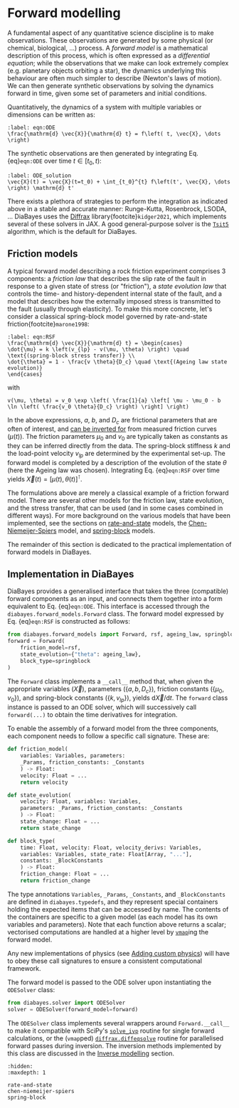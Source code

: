 # Forward modelling

A fundamental aspect of any quantitative science discipline is to make observations. These observations are generated by some physical (or chemical, biological, ...) process. A _forward model_ is a mathematical description of this process, which is often expressed as a _differential equation_; while the observations that we make can look extremely complex (e.g. planetary objects orbiting a star), the dynamics underlying this behaviour are often much simpler to describe (Newton's laws of motion). We can then generate synthetic observations by solving the dynamics forward in time, given some set of parameters and initial conditions.

Quantitatively, the dynamics of a system with multiple variables or dimensions can be written as:

```{math}
:label: eqn:ODE
\frac{\mathrm{d} \vec{X}}{\mathrm{d} t} = f\left( t, \vec{X}, \dots \right)
```

The synthetic observations are then generated by integrating Eq. {eq}`eqn:ODE` over time $t \in \left[ t_0, t \right)$:
```{math}
:label: ODE_solution
\vec{X}(t) = \vec{X}(t=t_0) + \int_{t_0}^{t} f\left(t', \vec{X}, \dots \right) \mathrm{d} t'
```

There exists a plethora of strategies to perform the integration as indicated above in a stable and accurate manner: Runge-Kutta, Rosenbrock, LSODA, ... DiaBayes uses the [Diffrax](https://docs.kidger.site/diffrax/) library{footcite}`kidger2021`, which implements several of these solvers in JAX. A good general-purpose solver is the [`Tsit5`](https://docs.kidger.site/diffrax/api/solvers/ode_solvers/#diffrax.Tsit5) algorithm, which is the default for DiaBayes.

## Friction models

A typical forward model describing a rock friction experiment comprises 3 components: a _friction law_ that describes the slip rate of the fault in response to a given state of stress (or "friction"), a _state evolution law_ that controls the time- and history-dependent internal state of the fault, and a model that describes how the externally imposed stress is transmitted to the fault (usually through elasticity). To make this more concrete, let's consider a classical spring-block model governed by rate-and-state friction{footcite}`marone1998`:

```{math}
:label: eqn:RSF
\frac{\mathrm{d} \vec{X}}{\mathrm{d} t} = \begin{cases}
\dot{\mu} = k \left(v_{lp} - v(\mu, \theta) \right) \quad \text{(spring-block stress transfer)} \\
\dot{\theta} = 1 - \frac{v \theta}{D_c} \quad \text{(Ageing law state evolution)}
\end{cases}
```
with
```{math}
v(\mu, \theta) = v_0 \exp \left( \frac{1}{a} \left[ \mu - \mu_0 - b \ln \left( \frac{v_0 \theta}{D_c} \right) \right] \right)
```
In the above expressions, $a$, $b$, and $D_c$ are frictional parameters that are often of interest, and [can be inverted for](../inversion/index) from measured friction curves ($\mu(t)$). The friction parameters $\mu_0$ and $v_0$ are typically taken as constants as they can be inferred directly from the data. The spring-block stiffness $k$ and the load-point velocity $v_{lp}$ are determined by the experimental set-up. The forward model is completed by a description of the evolution of the state $\theta$ (here the Ageing law was chosen). Integrating Eq. {eq}`eqn:RSF` over time yields $\vec{X}(t) = \left[ \mu(t), \theta(t) \right]^\intercal$.

The formulations above are merely a classical example of a friction forward model. There are several other models for the friction law, state evolution, and the stress transfer, that can be used (and in some cases combined in different ways). For more background on the various models that have been implemented, see the sections on [rate-and-state](rate-and-state) models, the [Chen-Niemeijer-Spiers](chen-niemeijer-spiers) model, and [spring-block](spring-block) models.

The remainder of this section is dedicated to the practical implementation of forward models in DiaBayes.

## Implementation in DiaBayes

DiaBayes provides a generalised interface that takes the three (compatible) forward components as an input, and connects them together into a form equivalent to Eq. {eq}`eqn:ODE`. This interface is accessed through the `diabayes.forward_models.Forward` class. The forward model expressed by Eq. {eq}`eqn:RSF` is constructed as follows:
```python
from diabayes.forward_models import Forward, rsf, ageing_law, springblock
forward = Forward(
    friction_model=rsf,
    state_evolution={"theta": ageing_law},
    block_type=springblock
)
```
The `Forward` class implements a `__call__` method that, when given the appropriate variables ($\vec{X}$), parameters ($\left\{ a, b, D_c \right\}$), friction constants ($\left\{ \mu_0, v_0 \right\}$), and spring-block constants ($\left\{ k, v_{lp} \right\}$), yields $\mathrm{d} \vec{X} / \mathrm{d} t$. The `forward` class instance is passed to an ODE solver, which will successively call `forward(...)` to obtain the time derivatives for integration.

To enable the assembly of a forward model from the three components, each component needs to follow a specific call signature. These are:
```python
def friction_model(
    variables: Variables, parameters: 
    _Params, friction_constants: _Constants
    ) -> Float:
    velocity: Float = ...
    return velocity

def state_evolution(
    velocity: Float, variables: Variables, 
    parameters: _Params, friction_constants: _Constants
    ) -> Float:
    state_change: Float = ...
    return state_change

def block_type(
    time: Float, velocity: Float, velocity_derivs: Variables, 
    variables: Variables, state_rate: Float[Array, "..."], 
    constants: _BlockConstants
    ) -> Float:
    friction_change: Float = ...
    return friction_change
```
The type annotations `Variables`, `_Params`, `_Constants`, and `_BlockConstants` are defined in `diabayes.typedefs`, and they represent special containers holding the expected items that can be accessed by name. The contents of the containers are specific to a given model (as each model has its own variables and parameters). Note that each function above returns a scalar; vectorised computations are handled at a higher level by [`vmap`](https://docs.jax.dev/en/latest/_autosummary/jax.vmap.html)ing the forward model.

Any new implementations of physics (see [Adding custom physics](../adding_features)) will have to obey these call signatures to ensure a consistent computational framework.

The forward model is passed to the ODE solver upon instantiating the `ODESolver` class:
```python
from diabayes.solver import ODESolver
solver = ODESolver(forward_model=forward)
```
The `ODESolver` class implements several wrappers around `Forward.__call__` to make it compatible with SciPy's [`solve_ivp`](https://docs.scipy.org/doc/scipy/reference/generated/scipy.integrate.solve_ivp.html) routine for single forward calculations, or the (`vmap`ped) [`diffrax.diffeqsolve`](https://docs.kidger.site/diffrax/api/diffeqsolve/) routine for parallelised forward passes during inversion. The inversion methods implemented by this class are discussed in the [Inverse modelling](../inversion/index) section.

```{toctree}
:hidden:
:maxdepth: 1

rate-and-state
chen-niemeijer-spiers
spring-block
```

```{rubric} References
```
```{footbibliography}
```